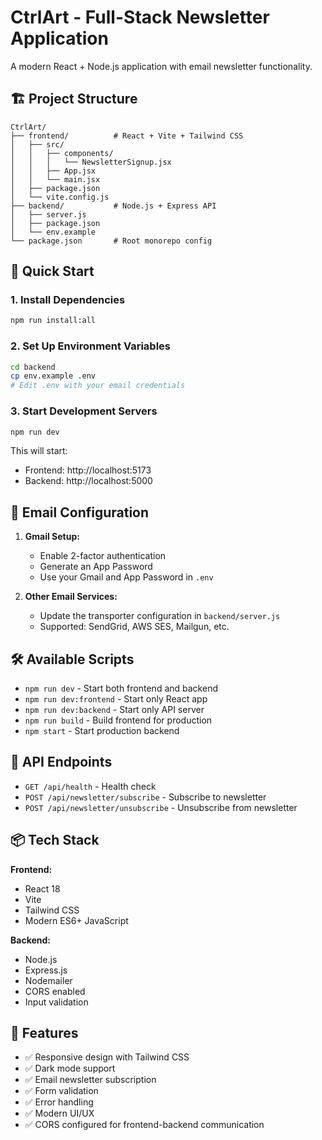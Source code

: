 # CtrlArt - Full-Stack Newsletter Application

A modern React + Node.js application with email newsletter functionality.

## 🏗️ Project Structure

```
CtrlArt/
├── frontend/          # React + Vite + Tailwind CSS
│   ├── src/
│   │   ├── components/
│   │   │   └── NewsletterSignup.jsx
│   │   ├── App.jsx
│   │   └── main.jsx
│   ├── package.json
│   └── vite.config.js
├── backend/           # Node.js + Express API
│   ├── server.js
│   ├── package.json
│   └── env.example
└── package.json       # Root monorepo config
```

## 🚀 Quick Start

### 1. Install Dependencies
```bash
npm run install:all
```

### 2. Set Up Environment Variables
```bash
cd backend
cp env.example .env
# Edit .env with your email credentials
```

### 3. Start Development Servers
```bash
npm run dev
```

This will start:
- Frontend: http://localhost:5173
- Backend: http://localhost:5000

## 📧 Email Configuration

1. **Gmail Setup:**
   - Enable 2-factor authentication
   - Generate an App Password
   - Use your Gmail and App Password in `.env`

2. **Other Email Services:**
   - Update the transporter configuration in `backend/server.js`
   - Supported: SendGrid, AWS SES, Mailgun, etc.

## 🛠️ Available Scripts

- `npm run dev` - Start both frontend and backend
- `npm run dev:frontend` - Start only React app
- `npm run dev:backend` - Start only API server
- `npm run build` - Build frontend for production
- `npm start` - Start production backend

## 🔧 API Endpoints

- `GET /api/health` - Health check
- `POST /api/newsletter/subscribe` - Subscribe to newsletter
- `POST /api/newsletter/unsubscribe` - Unsubscribe from newsletter

## 📦 Tech Stack

**Frontend:**
- React 18
- Vite
- Tailwind CSS
- Modern ES6+ JavaScript

**Backend:**
- Node.js
- Express.js
- Nodemailer
- CORS enabled
- Input validation

## 🌟 Features

- ✅ Responsive design with Tailwind CSS
- ✅ Dark mode support
- ✅ Email newsletter subscription
- ✅ Form validation
- ✅ Error handling
- ✅ Modern UI/UX
- ✅ CORS configured for frontend-backend communication